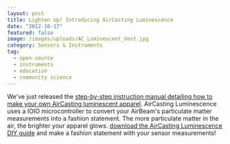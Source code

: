 ```yaml
---
layout: post
title: Lighten Up! Introducing AirCasting Luminescence
date: "2012-10-17"
featured: false
image: /images/uploads/AC_Luminescent_Vest.jpg
category: Sensors & Instruments
tag:
  - open-source
  - instruments
  - education
  - community science
---
```


<p>We've just released the <a href="https://content.instructables.com/FUH/F976/HAQ3BZA9/FUHF976HAQ3BZA9.pdf" target="_blank">step-by-step instruction manual detailing how to make your own AirCasting luminescent apparel</a>. AirCasting Luminescence uses a IOIO microcontroller to convert your AirBeam's particulate matter measurements into a fashion statement. The more particulate matter in the air, the brighter your apparel glows. <a href="https://content.instructables.com/FUH/F976/HAQ3BZA9/FUHF976HAQ3BZA9.pdf" target="_blank">download the AirCasting Luminescence DIY guide</a> and make a fashion statement with your sensor measurements!</p>
